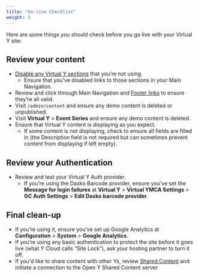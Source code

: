 ```yaml
---
title: "Go-live Checklist"
weight: 5
---
```


Here are some things you should check before you go live with your Virtual Y site:

## Review your content
* [Disable any Virtual Y sections](https://github.com/ymcatwincities/openy_gated_content/releases/tag/1.4) that you’re not using.
  * Ensure that you’ve disabled links to those sections in your Main Navigation.
* Review and click through Main Navigation and [Footer links](../managing-footer-links) to ensure they’re all valid.
* Visit `/admin/content` and ensure any demo content is deleted or unpublished.
* Visit **Virtual Y** > **Event Series** and ensure any demo content is deleted.
* Ensure that Virtual Y content is displaying as you expect.
  * If some content is not displaying, check to ensure all fields are filled in (the Description field is not required but can sometimes prevent content from displaying if left empty).

## Review your Authentication
* Review and test your Virtual Y Auth provider.
  * If you’re using the Daxko Barcode provider, ensure you’ve set the **Message for login failures** at **Virtual Y** > **Virtual YMCA Settings** > **GC Auth Settings** > **Edit Daxko barcode provider**.

## Final clean-up
* If you’re using it, ensure you’ve set up Google Analytics at **Configuration** > **System** > **Google Analytics**.
* If you’re using any basic authentication to protect the site before it goes live (what Y Cloud calls “Site Lock”), ask your hosting partner to turn it off.
* If you'd like to share content with other Ys, review [Shared Content](../shared-content/) and initiate a connection to the Open Y Shared Content server
